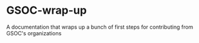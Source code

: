 # GSOC-wrap-up
A documentation that wraps up a bunch of first steps for contributing from GSOC's organizations
